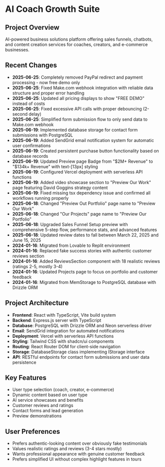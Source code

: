 # AI Coach Growth Suite

## Project Overview
AI-powered business solutions platform offering sales funnels, chatbots, and content creation services for coaches, creators, and e-commerce businesses.

## Recent Changes
- **2025-06-25**: Completely removed PayPal redirect and payment processing - now free demo only
- **2025-06-25**: Fixed Make.com webhook integration with reliable data structure and proper error handling
- **2025-06-25**: Updated all pricing displays to show "FREE DEMO" instead of costs
- **2025-06-25**: Fixed excessive API calls with proper debouncing (2-second delay)
- **2025-06-25**: Simplified form submission flow to only send data to Make.com webhook
- **2025-06-19**: Implemented database storage for contact form submissions with PostgreSQL
- **2025-06-19**: Added SendGrid email notification system for automatic user confirmations
- **2025-06-19**: Created persistent purchase button functionality based on database records
- **2025-06-19**: Updated Preview page Badge from "$2M+ Revenue" to "$134k+ Revenue" with text-[13px] styling
- **2025-06-19**: Configured Vercel deployment with serverless API functions
- **2025-06-19**: Added video showcase section to "Preview Our Work" page featuring David Goggins strategy content
- **2025-06-19**: Fixed missing tsx dependency issue and confirmed all workflows running properly
- **2025-06-18**: Changed "Preview Out Portfolio" page name to "Preview Our Work"
- **2025-06-18**: Changed "Our Projects" page name to "Preview Our Portfolio"  
- **2025-06-18**: Upgraded Sales Funnel Setup preview with comprehensive 5-step flow, performance stats, and advanced features
- **2025-06-18**: Updated review dates to fall between March 22, 2025 and June 15, 2025
- **2024-01-16**: Migrated from Lovable to Replit environment
- **2024-01-16**: Replaced fake success stories with authentic customer reviews section
- **2024-01-16**: Added ReviewsSection component with 18 realistic reviews (ratings 2-5, mostly 3-4)
- **2024-01-16**: Updated Projects page to focus on portfolio and customer feedback
- **2024-01-16**: Migrated from MemStorage to PostgreSQL database with Drizzle ORM

## Project Architecture
- **Frontend**: React with TypeScript, Vite build system
- **Backend**: Express.js server with TypeScript
- **Database**: PostgreSQL with Drizzle ORM and Neon serverless driver
- **Email**: SendGrid integration for automated notifications
- **Deployment**: Vercel with serverless API functions
- **Styling**: Tailwind CSS with shadcn/ui components
- **Routing**: React Router DOM for client-side navigation
- **Storage**: DatabaseStorage class implementing IStorage interface
- **API**: RESTful endpoints for contact form submissions and user data persistence

## Key Features
- User type selection (coach, creator, e-commerce)
- Dynamic content based on user type
- AI service showcases and benefits
- Customer reviews and ratings
- Contact forms and lead generation
- Preview demonstrations

## User Preferences
- Prefers authentic-looking content over obviously fake testimonials
- Values realistic ratings and reviews (3-4 stars mostly)
- Wants professional appearance with genuine customer feedback
- Prefers simplified UI without complex highlight features in tours